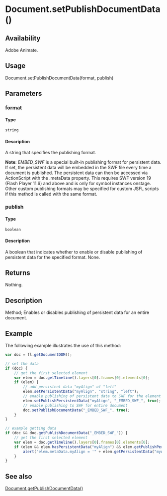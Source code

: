 # Document.setPublishDocumentData()

## Availability

Adobe Animate.

## Usage

Document.setPublishDocumentData(format, publish)

## Parameters

### **format**

#### Type

```typescript
string
```

#### Description

A string that specifies the publishing format.

**Note**: *EMBED_SWF* is a special built-in publishing format for persistent data. If set, the persistent data will be embedded in the SWF file every time a document is published. The persistent data can then be accessed via ActionScript with the .metaData property. This requires SWF version 19 (Flash Player 11.6) and above and is only for symbol instances onstage. Other custom publishing formats may be specified for custom JSFL scripts if this method is called with the same format.

### **publish**

#### Type

```typescript
boolean
```

#### Description

A boolean that indicates whether to enable or disable publishing of persistent data for the specified format. None.

## Returns

Nothing.

## Description

Method; Enables or disables publishing of persistent data for an entire document.

## Example

The following example illustrates the use of this method:

```javascript
var doc = fl.getDocumentDOM();

// set the data
if (doc) {
    // get the first selected element
    var elem = doc.getTimeline().layers[0].frames[0].elements[0];
    if (elem) {
        // add persistent data "myAlign" of "left"
        elem.setPersistentData("myAlign", "string", "left");
        // enable publishing of persistent data to SWF for the element 
        elem.setPublishPersistentData("myAlign", "_EMBED_SWF_", true);
        // enable publishing to SWF for entire document 
        doc.setPublishDocumentData("_EMBED_SWF_", true);
    }
}

// example getting data
if (doc && doc.getPublishDocumentData("_EMBED_SWF_")) {
    // get the first selected element
    var elem = doc.getTimeline().layers[0].frames[0].elements[0];
    if (elem && elem.hasPersistentData("myAlign") && elem.getPublishPersistentData("myAlign", "_EMBED_SWF_")) {
        alert("elem.metaData.myAlign = '" + elem.getPersistentData("myAlign") + "' will be embedded in SWF when published.");
    }
}
```

## See also

[Document.getPublishDocumentData()](../Document_object/Document83.md)
